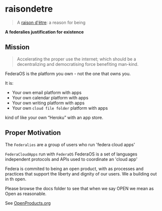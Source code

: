 # raisondetre

> A [raison d'être](https://en.wikipedia.org/wiki/Raison_d%27%C3%AAtre): a reason for being 

**A federalies justification for existence**

## Mission
> Accelerating the proper use the internet; which should be a decentralizing and democratising force benefiting man-kind.


FederaOS is the platform you own - not the one that owns you.

It is:

- Your own email platform with apps
- Your own calendar platform with apps
- Your own writing platform with apps
- Your own `cloud file folder` platform with apps

kind of like your own “Heroku” with an app store.

## Proper Motivation

The `Federalies` are a group of users who run 'federa cloud apps'

`FederaCloudApps` run with `FederaOS`
FederaOS is a set of languages independent protocols and APIs used to coordinate an 'cloud app'

Federa is commited to being an open product, with as processes and practices that support the liberty and dignity of our users. We a building out in th open. 

Please browse the docs folder to see that when we say OPEN we mean as Open as reasonable.

See [OpenProducts.org](//openproduct.org)
